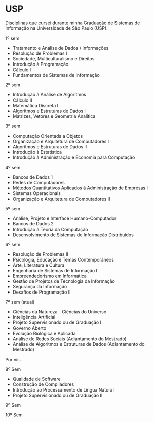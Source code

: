 # USP
Disciplinas que cursei durante minha Graduação de Sistemas de Informação na Universidade de São Paulo (USP).

1º sem
 - Tratamento e Análise de Dados / Informações
 - Resolução de Problemas I
 - Sociedade, Multiculturalismo e Direitos
 - Introdução à Programação
 - Cálculo I
 - Fundamentos de Sistemas de Informação

2º sem
 - Introdução à Análise de Algoritmos
 - Cálculo II
 - Matemática Discreta I
 - Algoritmos e Estruturas de Dados I
 - Matrizes, Vetores e Geometria Analítica

3º sem
 - Computação Orientada a Objetos
 - Organização e Arquitetura de Computadores I
 - Algoritmos e Estruturas de Dados II
 - Introdução à Estatística
 - Introdução à Administração e Economia para Computação

4º sem
 - Bancos de Dados 1
 - Redes de Computadores
 - Métodos Quantitativos Aplicados à Administração de Empresas I
 - Sistemas Operacionais
 - Organização e Arquitetura de Computadores II

5º sem
 - Análise, Projeto e Interface Humano-Computador
 - Bancos de Dados 2 
 - Introdução à Teoria da Computação
 - Desenvolvimento de Sistemas de Informação Distribuídos

6º sem
 - Resolução de Problemas II 
 - Psicologia, Educação e Temas Contemporâneos
 - Arte, Literatura e Cultura
 - Engenharia de Sistemas de Informação I
 - Empreendedorismo em Informática
 - Gestão de Projetos de Tecnologia da Informação
 - Segurança da Informação
 - Desafios de Programação II

7º sem (atual)
 - Ciências da Natureza - Ciências do Universo
 - Inteligência Artificial
 - Projeto Supervisionado ou de Graduação I
 - Governo Aberto
 - Evolução Biológica e Aplicada
 - Análise de Redes Sociais (Adiantamento do Mestrado)
 - Análise de Algoritmos e Estruturas de Dados (Adiantamento do Mestrado)
 
 Por vir...
 
 8º Sem
 - Qualidade de Software
 - Construção de Compiladores
 - Introdução ao Processamento de Língua Natural
 - Projeto Supervisionado ou de Graduação II
 
 9º Sem
 
 10º Sem
